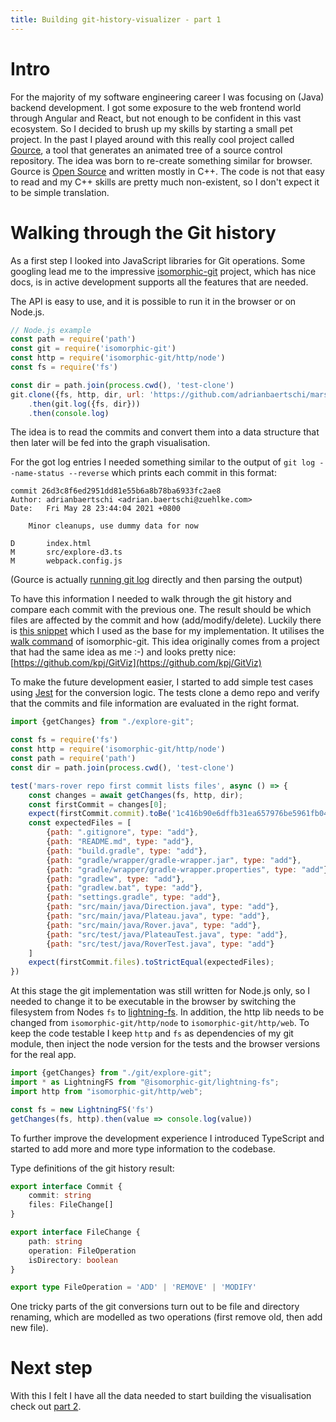 ```yaml
---
title: Building git-history-visualizer - part 1
---
```


# Intro

For the majority of my software engineering career I was focusing on (Java) backend development. I got some exposure to
the web frontend world through Angular and React, but not enough to be confident in this vast ecosystem. So I decided to
brush up my skills by starting a small pet project. In the past I played around with this really cool project
called [Gource](https://gource.io/), a tool that generates an animated tree of a source control repository. The idea was
born to re-create something similar for browser. Gource is [Open Source](https://github.com/acaudwell/Gource/) and
written mostly in C++. The code is not that easy to read and my C++ skills are pretty much non-existent, so I don't
expect it to be simple translation.

# Walking through the Git history

As a first step I looked into JavaScript libraries for Git operations. Some googling lead me to the impressive
[isomorphic-git](https://isomorphic-git.org/en/) project, which has nice docs, is in active development supports all the
features that are needed.

The API is easy to use, and it is possible to run it in the browser or on Node.js.

```javascript
// Node.js example
const path = require('path')
const git = require('isomorphic-git')
const http = require('isomorphic-git/http/node')
const fs = require('fs')

const dir = path.join(process.cwd(), 'test-clone')
git.clone({fs, http, dir, url: 'https://github.com/adrianbaertschi/mars-rover'})
    .then(git.log({fs, dir}))
    .then(console.log)
```

The idea is to read the commits and convert them into a data structure that then later will be fed into the graph
visualisation.

For the got log entries I needed something similar to the output of `git log --name-status --reverse` which prints each
commit in this format:

```
commit 26d3c8f6ed2951dd81e55b6a8b78ba6933fc2ae8
Author: adrianbaertschi <adrian.baertschi@zuehlke.com>
Date:   Fri May 28 23:44:04 2021 +0800

    Minor cleanups, use dummy data for now

D       index.html
M       src/explore-d3.ts
M       webpack.config.js
```

(Gource is actually
[running git log](https://github.com/acaudwell/Gource/blob/06174a1ba57b9a7b7e87cd244b4be09b8f46fd3b/src/formats/git.cpp#L91)
directly and then parsing the output)

To have this information I needed to walk through the git history and compare each commit with the previous one. The
result should be which files are affected by the commit and how (add/modify/delete). Luckily there
is [this snippet](https://isomorphic-git.org/docs/en/snippets#git-diff-name-status-commithash1-commithash2)
which I used as the base for my implementation. It utilises the [walk command](https://isomorphic-git.org/docs/en/walk)
of isomorphic-git. This idea originally comes from a project that had the same idea as me :-) and looks pretty nice:
[https://github.com/kpj/GitViz](https://github.com/kpj/GitViz)

To make the future development easier, I started to add simple test cases using [Jest](https://jestjs.io/) for the
conversion logic. The tests clone a demo repo and verify that the commits and file information are evaluated in the
right format.

```javascript
import {getChanges} from "./explore-git";

const fs = require('fs')
const http = require('isomorphic-git/http/node')
const path = require('path')
const dir = path.join(process.cwd(), 'test-clone')

test('mars-rover repo first commit lists files', async () => {
    const changes = await getChanges(fs, http, dir);
    const firstCommit = changes[0];
    expect(firstCommit.commit).toBe('1c416b90e6dffb31ea657976be5961fb04d1c5fc')
    const expectedFiles = [
        {path: ".gitignore", type: "add"},
        {path: "README.md", type: "add"},
        {path: "build.gradle", type: "add"},
        {path: "gradle/wrapper/gradle-wrapper.jar", type: "add"},
        {path: "gradle/wrapper/gradle-wrapper.properties", type: "add"},
        {path: "gradlew", type: "add"},
        {path: "gradlew.bat", type: "add"},
        {path: "settings.gradle", type: "add"},
        {path: "src/main/java/Direction.java", type: "add"},
        {path: "src/main/java/Plateau.java", type: "add"},
        {path: "src/main/java/Rover.java", type: "add"},
        {path: "src/test/java/PlateauTest.java", type: "add"},
        {path: "src/test/java/RoverTest.java", type: "add"}
    ]
    expect(firstCommit.files).toStrictEqual(expectedFiles);
})
```

At this stage the git implementation was still written for Node.js only, so I needed to change it to be executable in
the browser by switching the filesystem from Nodes `fs`
to [lightning-fs](https://github.com/isomorphic-git/lightning-fs). In addition, the http lib needs to be changed
from `isomorphic-git/http/node` to `isomorphic-git/http/web`. To keep the code testable I keep `http` and `fs` as
dependencies of my git module, then inject the node version for the tests and the browser versions for the real app.

```javascript
import {getChanges} from "./git/explore-git";
import * as LightningFS from "@isomorphic-git/lightning-fs";
import http from "isomorphic-git/http/web";

const fs = new LightningFS('fs')
getChanges(fs, http).then(value => console.log(value))
```

To further improve the development experience I introduced TypeScript and started to add more and more type information
to the codebase.

Type definitions of the git history result:

```typescript
export interface Commit {
    commit: string
    files: FileChange[]
}

export interface FileChange {
    path: string
    operation: FileOperation
    isDirectory: boolean
}

export type FileOperation = 'ADD' | 'REMOVE' | 'MODIFY'
```

One tricky parts of the git conversions turn out to be file and directory renaming, which are modelled as two operations
(first remove old, then add new file).

# Next step

With this I felt I have all the data needed to start building the visualisation check
out [part 2](2021-10-29-git-history-visualizer-part2.md).
